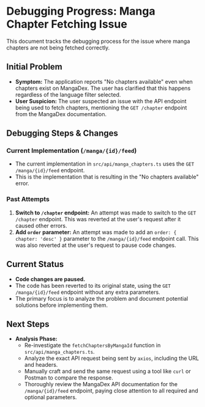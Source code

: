# Debugging Progress: Manga Chapter Fetching Issue

This document tracks the debugging process for the issue where manga chapters are not being fetched correctly.

## Initial Problem

- **Symptom:** The application reports "No chapters available" even when chapters exist on MangaDex. The user has clarified that this happens regardless of the language filter selected.
- **User Suspicion:** The user suspected an issue with the API endpoint being used to fetch chapters, mentioning the `GET /chapter` endpoint from the MangaDex documentation.

## Debugging Steps & Changes

### Current Implementation (`/manga/{id}/feed`)

- The current implementation in `src/api/manga_chapters.ts` uses the `GET /manga/{id}/feed` endpoint.
- This is the implementation that is resulting in the "No chapters available" error.

### Past Attempts

1.  **Switch to `/chapter` endpoint:** An attempt was made to switch to the `GET /chapter` endpoint. This was reverted at the user's request after it caused other errors.
2.  **Add `order` parameter:** An attempt was made to add an `order: { chapter: 'desc' }` parameter to the `/manga/{id}/feed` endpoint call. This was also reverted at the user's request to pause code changes.

## Current Status

- **Code changes are paused.**
- The code has been reverted to its original state, using the `GET /manga/{id}/feed` endpoint without any extra parameters.
- The primary focus is to analyze the problem and document potential solutions before implementing them.

## Next Steps

- **Analysis Phase:**
    - Re-investigate the `fetchChaptersByMangaId` function in `src/api/manga_chapters.ts`.
    - Analyze the exact API request being sent by `axios`, including the URL and headers.
    - Manually craft and send the same request using a tool like `curl` or Postman to compare the response.
    - Thoroughly review the MangaDex API documentation for the `/manga/{id}/feed` endpoint, paying close attention to all required and optional parameters.
